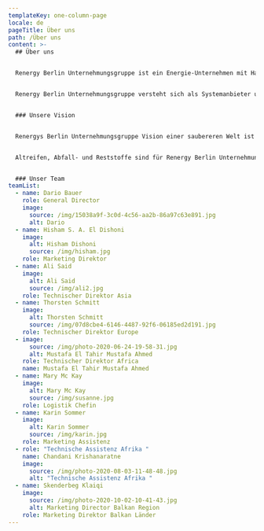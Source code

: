 ```yaml
---
templateKey: one-column-page
locale: de
pageTitle: Über uns
path: /Über uns
content: >-
  ## Über uns


  Renergy Berlin Unternehmungsgruppe ist ein Energie-Unternehmen mit Hauptsitz in Berlin und einer Niederlassung, unter dem Namen Amwaj Al Nile Limited, in Dubai.


  Renergy Berlin Unternehmungsgruppe versteht sich als Systemanbieter und Technologielieferant von innovativen, ökologischen und hoch profitablen Umwelttechnologien in den Know-How-Bereichen Recycling und Verwertung. Wir liefern schlüsselfertige Lösungen, zugeschnitten auf Ihre Bedürfnisse ohne Investition. Dabei konzentriert sich Renergy Berlin Unternehmungsgruppe vorrangig auf zwei Geschäftsbereiche; Energiegewinnung aus Abfällen und Reifenrecycling.


  ### Unsere Vision


  Renergys Berlin Unternehmungsgruppe Vision einer saubereren Welt ist direkt verknüpft mit der Umwandlung von Abfallprodukten in wertvolle Rohstoffe – und das bei hohen Renditen. Ein ökologischer Anspruch schließt nicht länger ökonomischen Erfolg aus. Ständig wachsende Müll- und Altreifenberge zwingen weltweit zu verstärkten Bemühungen für ökologisch und ökonomisch sinnvolle Lösungen. Unter konsequenter Berücksichtigung dieser Aspekte begann Renergy Berlin Unternehmungsgruppevor vielen Jahren die Entwicklung von Reifen- bzw. Restmüllverwertungssystemen, die heute den weltweit höchsten Stand der Technik darstellen und erstmals dem Nutzer dieser Technologie eine bislang nicht vorhandene Effektivität und Rentabilität sowie dem Investor eine überdurchschnittlich hohe Rendite des eingesetzten Kapitals ermöglichen.


  Altreifen, Abfall- und Reststoffe sind für Renergy Berlin Unternehmungsgruppe wertvolle Rohstoffressourcen. Sie einfach nur entsorgen oder zu verbrennen, entspricht nicht unserer Vision.


  ### Unser Team
teamList:
  - name: Dario Bauer
    role: General Director
    image:
      source: /img/15038a9f-3c0d-4c56-aa2b-86a97c63e891.jpg
      alt: Dario
  - name: Hisham S. A. El Dishoni
    image:
      alt: Hisham Dishoni
      source: /img/hisham.jpg
    role: Marketing Direktor
  - name: Ali Said
    image:
      alt: Ali Said
      source: /img/ali2.jpg
    role: Technischer Direktor Asia
  - name: Thorsten Schmitt
    image:
      alt: Thorsten Schmitt
      source: /img/07d8cbe4-6146-4487-92f6-06185ed2d191.jpg
    role: Technischer Direktor Europe
  - image:
      source: /img/photo-2020-06-24-19-58-31.jpg
      alt: Mustafa El Tahir Mustafa Ahmed
    role: Technischer Direktor Africa
    name: Mustafa El Tahir Mustafa Ahmed
  - name: Mary Mc Kay
    image:
      alt: Mary Mc Kay
      source: /img/susanne.jpg
    role: Logistik Chefin
  - name: Karin Sommer
    image:
      alt: Karin Sommer
      source: /img/karin.jpg
    role: Marketing Assistenz
  - role: "Technische Assistenz Afrika "
    name: Chandani Krishanaratne
    image:
      source: /img/photo-2020-08-03-11-48-48.jpg
      alt: "Technische Assistenz Afrika "
  - name: Skenderbeg Klaiqi
    image:
      source: /img/photo-2020-10-02-10-41-43.jpg
      alt: Marketing Director Balkan Region
    role: Marketing Direktor Balkan Länder
---
```

